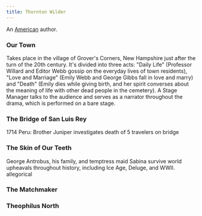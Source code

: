 ```yaml
---
title: Thornton Wilder
---
```


An [American](../index.html) author.

### Our Town

Takes place in the village of Grover's Corners, New Hampshire just after the turn of the 20th century. It's divided into three acts: "Daily Life" (Professor Willard and Editor Webb gossip on the everyday lives of town residents), "Love and Marriage" (Emily Webb and George Gibbs fall in love and marry) and "Death" (Emily dies while giving birth, and her spirit converses about the meaning of life with other dead people in the cemetery). A Stage Manager talks to the audience and serves as a narrator throughout the drama, which is performed on a bare stage.

### The Bridge of San Luis Rey

1714 Peru: Brother Juniper investigates death of 5 travelers on bridge

### The Skin of Our Teeth

George Antrobus, his family, and temptress maid Sabina survive world upheavals throughout history, including Ice Age, Deluge, and WWII. allegorical

### The Matchmaker

### Theophilus North
